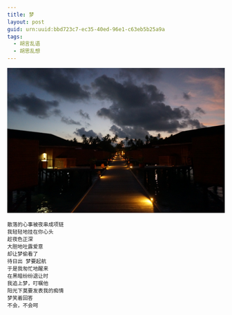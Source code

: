 ```yaml
---
title: 梦
layout: post
guid: urn:uuid:bbd723c7-ec35-40ed-96e1-c63eb5b25a9a
tags:
  - 胡言乱语
  - 胡思乱想
---
```



[![](/media/files/2008/08/06/meng.png)](https://bolg-1257385283.cos.ap-chengdu.myqcloud.com/2008/08/06/meng.png)

```
散落的心事被夜串成项链
我轻轻地挂在你心头
趁夜色正深
大胆地吐露爱意
却让梦偷看了
待日出 梦要起航
于是我匆忙地醒来
在黑暗纷纷退让时
我追上梦，叮嘱他
阳光下莫要发表我的痴情
梦笑着回答
不会，不会呵
```